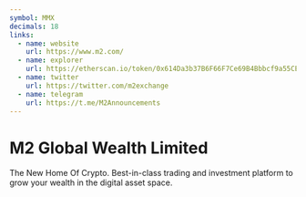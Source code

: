 ```yaml
---
symbol: MMX
decimals: 18
links:
  - name: website
    url: https://www.m2.com/
  - name: explorer
    url: https://etherscan.io/token/0x614Da3b37B6F66F7Ce69B4Bbbcf9a55CE6168707
  - name: twitter
    url: https://twitter.com/m2exchange
  - name: telegram
    url: https://t.me/M2Announcements
---
```


# M2 Global Wealth Limited

The New Home Of Crypto. Best-in-class trading and investment platform to grow your wealth in the digital asset space.
